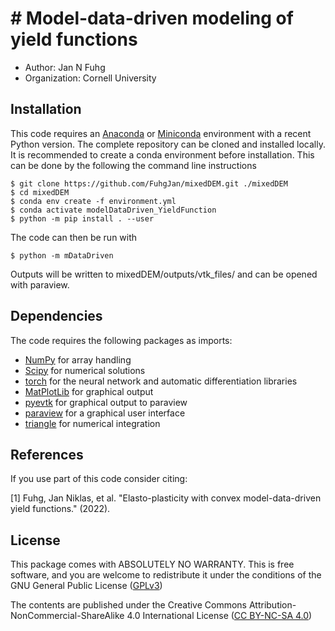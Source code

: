 # # Model-data-driven modeling of yield functions

  - Author: Jan N Fuhg
  - Organization: Cornell University






## Installation
This code requires an [Anaconda](https://www.anaconda.com/products/individual) or [Miniconda](https://docs.conda.io/en/latest/miniconda.html) environment with a recent Python version.
The complete repository can be cloned and installed locally. It is recommended to create a conda environment before installation. This can be done by the following the command line instructions

```
$ git clone https://github.com/FuhgJan/mixedDEM.git ./mixedDEM
$ cd mixedDEM
$ conda env create -f environment.yml
$ conda activate modelDataDriven_YieldFunction
$ python -m pip install . --user

```
The code can then be run with

```
$ python -m mDataDriven
```

Outputs will be written to mixedDEM/outputs/vtk_files/ and can be opened with paraview.



## Dependencies

The code requires the following packages as imports:

 - [NumPy](http://numpy.scipy.org) for array handling
 - [Scipy](https://www.scipy.org/) for numerical solutions
 - [torch](https://pytorch.org/) for the neural network and automatic differentiation libraries
 - [MatPlotLib](https://matplotlib.org/) for graphical output
 - [pyevtk](https://github.com/pyscience-projects/pyevtk) for graphical output to paraview
 - [paraview](https://www.paraview.org/python/) for a graphical user interface
 - [triangle](https://rufat.be/triangle/) for numerical integration


## References
If you use part of this code consider citing:

[1] Fuhg, Jan Niklas, et al. "Elasto-plasticity with convex model-data-driven yield functions." (2022).




## License

This package comes with ABSOLUTELY NO WARRANTY. This is free
software, and you are welcome to redistribute it under the conditions of
the GNU General Public License
([GPLv3](http://www.fsf.org/licensing/licenses/gpl.html))

The contents are published under the 
Creative Commons Attribution-NonCommercial-ShareAlike 4.0 International License
([CC BY-NC-SA 4.0](http://creativecommons.org/licenses/by-nc-sa/4.0/))
